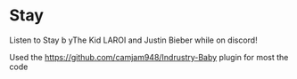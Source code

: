 # Stay

Listen to Stay b yThe Kid LAROI and Justin Bieber while on discord!

Used the https://github.com/camjam948/Indrustry-Baby plugin for most the code
